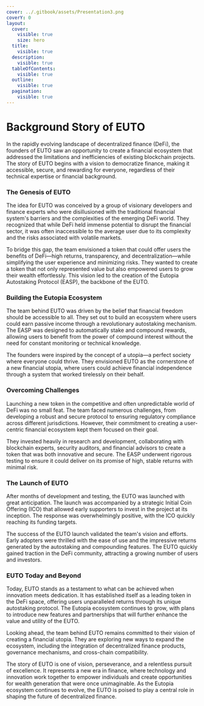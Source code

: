 ```yaml
---
cover: ../.gitbook/assets/Presentation3.png
coverY: 0
layout:
  cover:
    visible: true
    size: hero
  title:
    visible: true
  description:
    visible: true
  tableOfContents:
    visible: true
  outline:
    visible: true
  pagination:
    visible: true
---
```


# Background Story of EUTO

In the rapidly evolving landscape of decentralized finance (DeFi), the founders of EUTO saw an opportunity to create a financial ecosystem that addressed the limitations and inefficiencies of existing blockchain projects. The story of EUTO begins with a vision to democratize finance, making it accessible, secure, and rewarding for everyone, regardless of their technical expertise or financial background.

### The Genesis of EUTO

The idea for EUTO was conceived by a group of visionary developers and finance experts who were disillusioned with the traditional financial system's barriers and the complexities of the emerging DeFi world. They recognized that while DeFi held immense potential to disrupt the financial sector, it was often inaccessible to the average user due to its complexity and the risks associated with volatile markets.

To bridge this gap, the team envisioned a token that could offer users the benefits of DeFi—high returns, transparency, and decentralization—while simplifying the user experience and minimizing risks. They wanted to create a token that not only represented value but also empowered users to grow their wealth effortlessly. This vision led to the creation of the Eutopia Autostaking Protocol (EASP), the backbone of the EUTO.

### Building the Eutopia Ecosystem

The team behind EUTO was driven by the belief that financial freedom should be accessible to all. They set out to build an ecosystem where users could earn passive income through a revolutionary autostaking mechanism. The EASP was designed to automatically stake and compound rewards, allowing users to benefit from the power of compound interest without the need for constant monitoring or technical knowledge.

The founders were inspired by the concept of a utopia—a perfect society where everyone could thrive. They envisioned EUTO as the cornerstone of a new financial utopia, where users could achieve financial independence through a system that worked tirelessly on their behalf.

### Overcoming Challenges

Launching a new token in the competitive and often unpredictable world of DeFi was no small feat. The team faced numerous challenges, from developing a robust and secure protocol to ensuring regulatory compliance across different jurisdictions. However, their commitment to creating a user-centric financial ecosystem kept them focused on their goal.

They invested heavily in research and development, collaborating with blockchain experts, security auditors, and financial advisors to create a token that was both innovative and secure. The EASP underwent rigorous testing to ensure it could deliver on its promise of high, stable returns with minimal risk.

### The Launch of EUTO

After months of development and testing, the EUTO was launched with great anticipation. The launch was accompanied by a strategic Initial Coin Offering (ICO) that allowed early supporters to invest in the project at its inception. The response was overwhelmingly positive, with the ICO quickly reaching its funding targets.

The success of the EUTO launch validated the team's vision and efforts. Early adopters were thrilled with the ease of use and the impressive returns generated by the autostaking and compounding features. The EUTO quickly gained traction in the DeFi community, attracting a growing number of users and investors.

### EUTO Today and Beyond

Today, EUTO stands as a testament to what can be achieved when innovation meets dedication. It has established itself as a leading token in the DeFi space, offering users unparalleled returns through its unique autostaking protocol. The Eutopia ecosystem continues to grow, with plans to introduce new features and partnerships that will further enhance the value and utility of the EUTO.

Looking ahead, the team behind EUTO remains committed to their vision of creating a financial utopia. They are exploring new ways to expand the ecosystem, including the integration of decentralized finance products, governance mechanisms, and cross-chain compatibility.

The story of EUTO is one of vision, perseverance, and a relentless pursuit of excellence. It represents a new era in finance, where technology and innovation work together to empower individuals and create opportunities for wealth generation that were once unimaginable. As the Eutopia ecosystem continues to evolve, the EUTO is poised to play a central role in shaping the future of decentralized finance.
